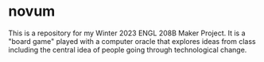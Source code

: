 # novum
This is a repository for my Winter 2023 ENGL 208B Maker Project. It is a "board game" played with a computer oracle that explores ideas from class including the central idea of people going through technological change.
